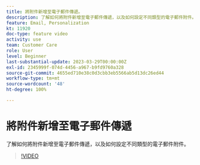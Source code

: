 ```yaml
---
title: 將附件新增至電子郵件傳遞。
description: 了解如何將附件新增至電子郵件傳遞，以及如何設定不同類型的電子郵件附件。
feature: Email, Personalization
kt: 11920
doc-type: feature video
activity: use
team: Customer Care
role: User
level: Beginner
last-substantial-update: 2023-03-29T00:00:00Z
exl-id: 2345999f-074d-4456-a967-b9fd9760a328
source-git-commit: 4655ed710e38c0d3cbb3eb5566ab5d13dc26ed44
workflow-type: tm+mt
source-wordcount: '48'
ht-degree: 100%

---
```


# 將附件新增至電子郵件傳遞

了解如何將附件新增至電子郵件傳遞，以及如何設定不同類型的電子郵件附件。

>[!VIDEO](https://video.tv.adobe.com/v/3415789?quality=12&learn=on)
